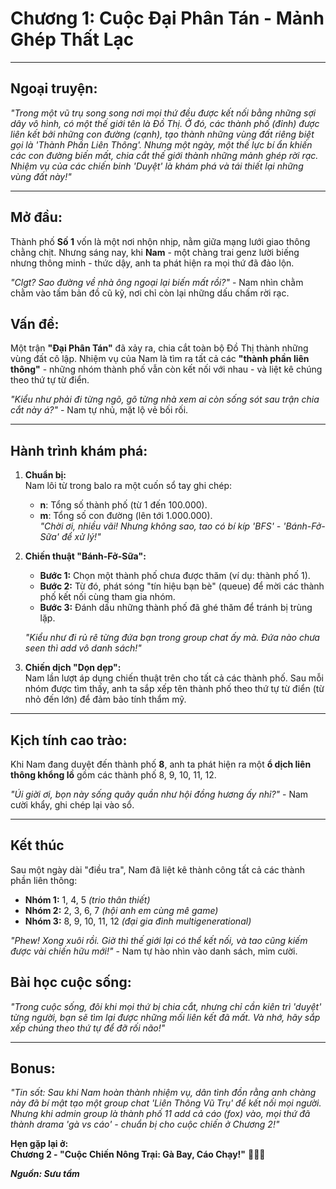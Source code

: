 # **Chương 1: Cuộc Đại Phân Tán - Mảnh Ghép Thất Lạc**  

---

## **Ngoại truyện:**  
*"Trong một vũ trụ song song nơi mọi thứ đều được kết nối bằng những sợi dây vô hình, có một thế giới tên là Đồ Thị. Ở đó, các thành phố (đỉnh) được liên kết bởi những con đường (cạnh), tạo thành những vùng đất riêng biệt gọi là 'Thành Phần Liên Thông'. Nhưng một ngày, một thế lực bí ẩn khiến các con đường biến mất, chia cắt thế giới thành những mảnh ghép rời rạc. Nhiệm vụ của các chiến binh 'Duyệt' là khám phá và tái thiết lại những vùng đất này!"*  

---  

## **Mở đầu:**  
Thành phố **Số 1** vốn là một nơi nhộn nhịp, nằm giữa mạng lưới giao thông chằng chịt. Nhưng sáng nay, khi **Nam** - một chàng trai genz lười biếng nhưng thông minh - thức dậy, anh ta phát hiện ra mọi thứ đã đảo lộn.  

*"Clgt? Sao đường về nhà ông ngoại lại biến mất rồi?"* - Nam nhìn chằm chằm vào tấm bản đồ cũ kỹ, nơi chỉ còn lại những dấu chấm rời rạc.  

## **Vấn đề:**  
Một trận **"Đại Phân Tán"** đã xảy ra, chia cắt toàn bộ Đồ Thị thành những vùng đất cô lập. Nhiệm vụ của Nam là tìm ra tất cả các **"thành phần liên thông"** - những nhóm thành phố vẫn còn kết nối với nhau - và liệt kê chúng theo thứ tự từ điển.  

*"Kiểu như phải đi từng ngõ, gõ từng nhà xem ai còn sống sót sau trận chia cắt này á?"* - Nam tự nhủ, mặt lộ vẻ bối rối.  

---  

## **Hành trình khám phá:**  

1. **Chuẩn bị:**  
   Nam lôi từ trong balo ra một cuốn sổ tay ghi chép:  
   - **n**: Tổng số thành phố (từ 1 đến 100.000).  
   - **m**: Tổng số con đường (lên tới 1.000.000).  
   *"Chời ơi, nhiều vãi! Nhưng không sao, tao có bí kíp 'BFS' - 'Bánh-Fở-Sữa' để xử lý!"*  

2. **Chiến thuật "Bánh-Fở-Sữa":**  
   - **Bước 1:** Chọn một thành phố chưa được thăm (ví dụ: thành phố 1).  
   - **Bước 2:** Từ đó, phát sóng "tín hiệu bạn bè" (queue) để mời các thành phố kết nối cùng tham gia nhóm.  
   - **Bước 3:** Đánh dấu những thành phố đã ghé thăm để tránh bị trùng lặp.  

   *"Kiểu như đi rủ rê từng đứa bạn trong group chat ấy mà. Đứa nào chưa seen thì add vô danh sách!"*  

3. **Chiến dịch "Dọn dẹp":**  
   Nam lần lượt áp dụng chiến thuật trên cho tất cả các thành phố. Sau mỗi nhóm được tìm thấy, anh ta sắp xếp tên thành phố theo thứ tự từ điển (từ nhỏ đến lớn) để đảm bảo tính thẩm mỹ.  

---  

## **Kịch tính cao trào:**  
Khi Nam đang duyệt đến thành phố **8**, anh ta phát hiện ra một **ổ dịch liên thông khổng lồ** gồm các thành phố 8, 9, 10, 11, 12.  

*"Úi giời ơi, bọn này sống quây quần như hội đồng hương ấy nhỉ?"* - Nam cười khẩy, ghi chép lại vào sổ.  

---  

## **Kết thúc**  
Sau một ngày dài "điều tra", Nam đã liệt kê thành công tất cả các thành phần liên thông:  

- **Nhóm 1:** 1, 4, 5 *(trio thân thiết)*  
- **Nhóm 2:** 2, 3, 6, 7 *(hội anh em cùng mê game)*  
- **Nhóm 3:** 8, 9, 10, 11, 12 *(đại gia đình multigenerational)*  

*"Phew! Xong xuôi rồi. Giờ thì thế giới lại có thể kết nối, và tao cũng kiếm được vài chiến hữu mới!"* - Nam tự hào nhìn vào danh sách, mỉm cười.  

## **Bài học cuộc sống:**  
*"Trong cuộc sống, đôi khi mọi thứ bị chia cắt, nhưng chỉ cần kiên trì 'duyệt' từng người, bạn sẽ tìm lại được những mối liên kết đã mất. Và nhớ, hãy sắp xếp chúng theo thứ tự để đỡ rối não!"*  

---  

## **Bonus:**  
*"Tin sốt: Sau khi Nam hoàn thành nhiệm vụ, dân tình đồn rằng anh chàng này đã bí mật tạo một group chat 'Liên Thông Vũ Trụ' để kết nối mọi người. Nhưng khi admin group là thành phố 11 add cả cáo (fox) vào, mọi thứ đã thành drama 'gà vs cáo' - chuẩn bị cho cuộc chiến ở Chương 2!"*  

**Hẹn gặp lại ở:  
Chương 2 - "Cuộc Chiến Nông Trại: Gà Bay, Cáo Chạy!"** 🐔🦊🔥

***Nguồn: Sưu tầm***